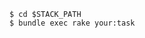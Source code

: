 <!-- usedin: [ _includes/_inlines/Tutorials/Rails/1993-09-26-running-rake-tasks/1993-09-26-running-rake-tasks_manually.md] -->

```
$ cd $STACK_PATH
$ bundle exec rake your:task
```
